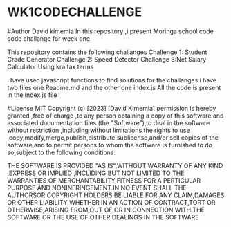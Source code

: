 # WK1CODECHALLENGE
 #Author David kimemia
 In this repository ,i present Moringa school  code code challange for week one 

 This repository contains the following challanges 
 Challenge 1: Student Grade Generator Challenge 
 2: Speed Detector Challenge
 3:Net Salary Calculator Using kra tax terms
 
 i have used  javascript functions to find solutions for the challanges 
 i have two files one Readme.md and the other one index.js
 All the code is present in the index.js file 

#License 
MIT Copyright (c) [2023] [David Kimemia] permission is hereby granted ,free of charge ,to any person obtaining a copy of this software and associated documentation files (the "Software"),to deal in the software without restriction ,including without limitations the rights to use ,copy,modify,merge,publish,distribute,sublicense,and/or sell copies of the software,and to permit persons to whom the software is furnished to do so,subject to the following conditions:

THE SOFTWARE IS PROVIDED "AS IS",WITHOUT WARRANTY OF ANY KIND ,EXPRESS OR IMPLIED ,INCLIDING BUT NOT LIMITED TO THE WARRANTIES OF MERCHANTABILITY,FITNESS FOR A PERTICULAR PURPOSE AND NONINFRINGEMENT.IN NO EVENT SHALL THE AUTHORSOR COPYRIGHT HOLDERS BE LIABLE FOR ANY CLAIM,DAMAGES OR OTHER LIABILITY WHETHER IN AN ACTION OF CONTRACT,TORT OR OTHERWISE,ARISING FROM,OUT OF OR IN CONNECTION WITH THE SOFTWARE OR THE USE OF OTHER DEALINGS IN THE SOFTWARE
